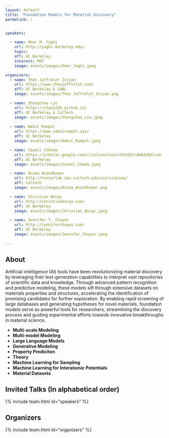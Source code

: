 ```yaml
---
layout: default
title: "Foundation Models for Material Discovery"
permalink: /


speakers:

  - name: Omar M. Yaghi
    url: http://yaghi.berkeley.edu/
    topic: 
    aff: UC Berkeley
    interest: MOF
    image: assets/images/Omar_Yaghi.jpeg

organizers:
  - name: Théo Jaffrelot Inizan
    url: https://www.theojaffrelot.com/
    aff: UC Berkeley & LBNL
    image: assets/images/Theo_Jaffrelot_Inizan.png

  - name: Shengchao Liu
    url: https://chao1224.github.io/
    aff: UC Berkeley & Caltech
    image: assets/images/Shengchao_Liu.jpeg
  
  - name: Nakul Rampal
    url: https://www.nakulrampal.xyz/
    aff: UC Berkeley
    image: assets/images/Nakul_Rampal.jpeg

  - name: Saumil Chheda
    url: https://scholar.google.com/citations?user=EtoEA7cAAAAJ&hl=en
    aff: UC Berkeley
    image: assets/images/Saumil_Cheda.jpeg

  - name: Anima Anandkumar
    url: http://tensorlab.cms.caltech.edu/users/anima/
    aff: Caltech
    image: assets/images/Anima_Anandkumar.png

  - name: Christian Borgs
    url: http://christianborgs.com/
    aff: UC Berkeley
    image: assets/images/Christian_Borgs.jpeg

  - name: Jennifer T. Chayes
    url: http://jenniferchayes.com/
    aff: UC Berkeley
    image: assets/images/Jennifer_Chayes.jpeg
  
---
```


## About

Artificial intelligence (AI) tools have been revolutionizing material discovery by leveraging their text-generation capabilities to interpret vast repositories of scientific data and knowledge. Through advanced pattern recognition and predictive modeling, these models sift through extensive datasets on materials properties and structures, accelerating the identification of promising candidates for further exploration. By enabling rapid screening of large databases and generating hypotheses for novel materials, foundation models serve as powerful tools for researchers, streamlining the discovery process and guiding experimental efforts towards innovative breakthroughs in material science.


- **Multi-scale Modeling**
- **Multi-model Modeling**
- **Large Language Models**
- **Generative Modeling**
- **Property Prediciton**
- **Theory**
- **Machine Learning for Sampling**
- **Machine Learning for Interatomic Potentials**
- **Material Datasets**


## Invited Talks (In alphabetical order)

{% include team.html id="speakers" %}

<!-- 
# Important Dates (Anywhere on Earth)

TBD -->

<!-- ## Follow Us

Please follow us on [Twitter](https://twitter.com/AI_for_Science) & [LinkedIn](https://www.linkedin.com/company/ai-for-science/) for updates; also join [Slack](https://join.slack.com/t/ai4sciencecommunity/shared_invite/zt-15rtaehdi-we~H~LhzZqrQTy6RtLGtug) for active discussions. -->

## Organizers

{% include team.html id="organizers" %}

<!-- 
<ul>
{% for p in page.organizers %}
<li>
<a{% if p.url %} href="{{ p.url }}"{% endif %}>{{ p.name }}</a>
</li>
{% endfor %}
</ul> -->

